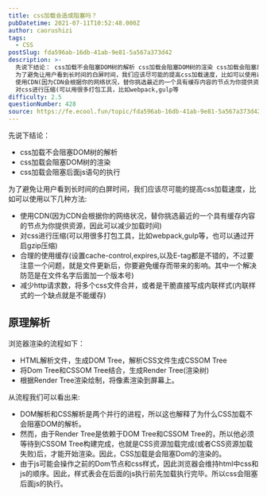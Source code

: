 ```yaml
---
title: css加载会造成阻塞吗？
pubDatetime: 2021-07-11T10:52:48.000Z
author: caorushizi
tags:
  - CSS
postSlug: fda596ab-16db-41ab-9e81-5a567a373d42
description: >-
  先说下结论： css加载不会阻塞DOM树的解析 css加载会阻塞DOM树的渲染 css加载会阻塞后面js语句的执行
  为了避免让用户看到长时间的白屏时间，我们应该尽可能的提高css加载速度，比如可以使用以下几种方法:
  使用CDN(因为CDN会根据你的网络状况，替你挑选最近的一个具有缓存内容的节点为你提供资源，因此可以减少加载时间)
  对css进行压缩(可以用很多打包工具，比如webpack,gulp等
difficulty: 2.5
questionNumber: 428
source: https://fe.ecool.fun/topic/fda596ab-16db-41ab-9e81-5a567a373d42
---
```


先说下结论：

- css加载不会阻塞DOM树的解析
- css加载会阻塞DOM树的渲染
- css加载会阻塞后面js语句的执行

为了避免让用户看到长时间的白屏时间，我们应该尽可能的提高css加载速度，比如可以使用以下几种方法:

- 使用CDN(因为CDN会根据你的网络状况，替你挑选最近的一个具有缓存内容的节点为你提供资源，因此可以减少加载时间)
- 对css进行压缩(可以用很多打包工具，比如webpack,gulp等，也可以通过开启gzip压缩)
- 合理的使用缓存(设置cache-control,expires,以及E-tag都是不错的，不过要注意一个问题，就是文件更新后，你要避免缓存而带来的影响。其中一个解决防范是在文件名字后面加一个版本号)
- 减少http请求数，将多个css文件合并，或者是干脆直接写成内联样式(内联样式的一个缺点就是不能缓存)

## 原理解析

浏览器渲染的流程如下：

- HTML解析文件，生成DOM Tree，解析CSS文件生成CSSOM Tree
- 将Dom Tree和CSSOM Tree结合，生成Render Tree(渲染树)
- 根据Render Tree渲染绘制，将像素渲染到屏幕上。

从流程我们可以看出来:

- DOM解析和CSS解析是两个并行的进程，所以这也解释了为什么CSS加载不会阻塞DOM的解析。
- 然而，由于Render Tree是依赖于DOM Tree和CSSOM Tree的，所以他必须等待到CSSOM Tree构建完成，也就是CSS资源加载完成(或者CSS资源加载失败)后，才能开始渲染。因此，CSS加载是会阻塞Dom的渲染的。
- 由于js可能会操作之前的Dom节点和css样式，因此浏览器会维持html中css和js的顺序。因此，样式表会在后面的js执行前先加载执行完毕。所以css会阻塞后面js的执行。
